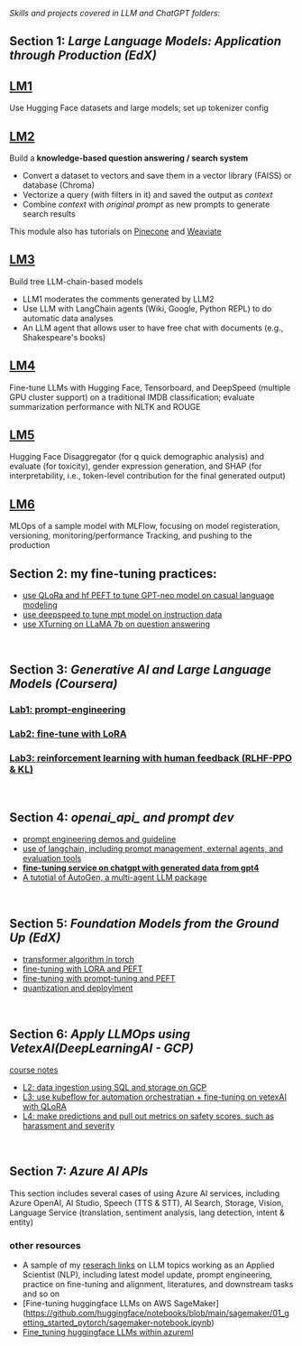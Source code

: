 *Skills and projects covered in LLM and ChatGPT folders*:
<br>

## Section 1: *Large Language Models: Application through Production (EdX)*

## [LM1](https://github.com/daywatch/LLM_and_ChatGPT/blob/main/LLMs_course_and_practice/LLM%2001%20-%20LLMs%20with%20Hugging%20Face.ipynb)
Use Hugging Face datasets and large models; set up tokenizer config

## [LM2](https://github.com/daywatch/LLM_and_ChatGPT/blob/main/LLMs_course_and_practice/LLM%2002%20-%20Embeddings%2C%20Vector%20Databases%2C%20and%20Search.ipynb)
Build a **knowledge-based question answering / search system** 

 - Convert a dataset to vectors and save them in a vector library (FAISS) or database (Chroma)
 - Vectorize a query (with filters in it) and saved the output as *context*
 - Combine *context* with *original prompt* as new prompts to generate search results
 
 This module also has tutorials on [Pinecone](https://github.com/daywatch/LLM_and_ChatGPT/blob/main/LLMs_course_and_practice/LLM%2002a%20-%20Pinecone%20%5BOPTIONAL%5D.ipynb) and [Weaviate](https://github.com/daywatch/LLM_and_ChatGPT/blob/main/LLMs_course_and_practice/LLM%2002b%20-%20Weaviate%20%5BOPTIONAL%5D.ipynb)
 
## [LM3](https://github.com/daywatch/LLM_and_ChatGPT/blob/main/LLMs_course_and_practice/LLM%2003%20-%20Building%20LLM%20Chains.ipynb)
Build tree LLM-chain-based models
 - LLM1 moderates the comments generated by LLM2
 - Use LLM with LangChain agents (Wiki, Google, Python REPL) to do automatic data analyses
 - An LLM agent that allows user to have free chat with documents (e.g., Shakespeare's books)

## [LM4](https://github.com/daywatch/LLM_and_ChatGPT/blob/main/LLMs_course_and_practice/LLM%2004a%20-%20Fine-tuning%20LLMs.ipynb)
Fine-tune LLMs with Hugging Face, Tensorboard, and DeepSpeed (multiple GPU cluster support) on a traditional IMDB classification; evaluate summarization performance with NLTK and ROUGE

## [LM5](https://github.com/daywatch/LLM_and_ChatGPT/blob/main/LLMs_course_and_practice/LLM%2005%20-%20LLMs%20and%20Society.ipynb)
Hugging Face Disaggregator (for q quick demographic analysis) and evaluate (for toxicity), gender expression generation, and SHAP (for interpretability, i.e., token-level contribution for the final generated output)

## [LM6](https://github.com/daywatch/LLM_and_ChatGPT/blob/main/LLMs_course_and_practice/LLM%2006%20-%20LLMOps.ipynb)
MLOps of a sample model with MLFlow, focusing on model registeration, versioning, monitoring/performance Tracking, and pushing to the production
<br>

## Section 2: my fine-tuning practices:
- [use QLoRa and hf PEFT to tune GPT-neo model on casual language modeling](https://github.com/daywatch/LLM_and_ChatGPT/blob/main/LLMs_course_and_practice/Fine_tuning_GPT_neo_with_QLoRa_and_PEFT.ipynb)
- [use deepspeed to tune mpt model on instruction data](https://github.com/daywatch/LLM_and_ChatGPT/blob/main/LLMs_course_and_practice/Fine_tuning_instruction_LLM_with_deepspeed.ipynb)
- [use XTurning on LLaMA 7b on question answering](https://github.com/daywatch/LLM_and_ChatGPT/blob/main/LLMs_course_and_practice/fine_tuning_LLaMA7b_lora_int8.ipynb)
<br>

## Section 3: *Generative AI and Large Language Models (Coursera)*
### [Lab1: prompt-engineering](https://github.com/daywatch/LLM_and_ChatGPT/blob/main/LLMs_course_and_practice/Lab_1_summarize_dialogue.ipynb)
### [Lab2: fine-tune with LoRA](https://github.com/daywatch/LLM_and_ChatGPT/blob/main/LLMs_course_and_practice/Lab_2_fine_tune_generative_ai_model.ipynb)
### [Lab3: reinforcement learning with human feedback (**RLHF-PPO & KL**)](https://github.com/daywatch/LLM_and_ChatGPT/blob/main/LLMs_course_and_practice/Lab_3_fine_tune_model_to_detoxify_summaries.ipynb)
<br>

## Section 4: *openai_api_ and prompt dev*
- [prompt engineering demos and guideline](https://github.com/daywatch/LLM_and_ChatGPT/blob/main/openai_api/chatgpt_prompt_engineering_guideline.ipynb)
- [use of langchain, including prompt management, external agents, and evaluation tools](https://github.com/daywatch/LLM_and_ChatGPT/blob/main/openai_api/langchain_chatgpt.ipynb)
- [**fine-tuning service on chatgpt with generated data from gpt4**](https://github.com/daywatch/LLM_and_ChatGPT/blob/main/openai_api/fine-tuning%20chatgpt%20with%20gpt4%20generated%20data.ipynb)
- [A tutotial of AutoGen, a multi-agent LLM package](https://github.com/daywatch/LLM_and_ChatGPT/tree/main/openai_api/autogen)
<br>

## Section 5: *Foundation Models from the Ground Up (EdX)*
- [transformer algorithm in torch](https://github.com/daywatch/LLM_and_ChatGPT/blob/main/LLMs_course_and_practice/LLM2%2001L%20-%20Transformer%20Architecture%20Lab.ipynb)
- [fine-tuning with LORA and PEFT](https://github.com/daywatch/LLM_and_ChatGPT/blob/main/LLMs_course_and_practice/LLM2%2002L%20-%20LoRA%20with%20PEFT.ipynb)
- [fine-tuning with prompt-tuning and PEFT](https://github.com/daywatch/LLM_and_ChatGPT/blob/main/LLMs_course_and_practice/LLM2%2002%20-%20Prompt%20Tuning%20with%20PEFT.ipynb)
- [quantization and deploylment](https://github.com/daywatch/LLM_and_ChatGPT/blob/main/LLMs_course_and_practice/LLM2%2003%20-%20Deployment%20of%20LLMs.ipynb)
<br>

## Section 6: *Apply LLMOps using VetexAI(DeepLearningAI - GCP)*
[course notes](https://docs.google.com/document/d/1XGCWNAYrCKaxr6WF5YshBOhWf5r272hZjJtZ_soNGug/edit?usp=sharing)
- [L2: data ingestion using SQL and storage on GCP](https://github.com/daywatch/LLM_and_ChatGPT/blob/main/vertexAI_LLMOps/vertexAI_L2_dataipynb)
- [L3: use kubeflow for automation orchestratian + fine-tuning on vetexAI with QLoRA](https://github.com/daywatch/LLM_and_ChatGPT/blob/main/vertexAI_LLMOps/vertexAI_L3_automation.ipynb)
- [L4: make predictions and pull out metrics on safety scores, such as harassment and severity](https://github.com/daywatch/LLM_and_ChatGPT/blob/main/vertexAI_LLMOps/vertexAI_L4_predictions_prompts_safety.ipynb)
<br>

## Section 7: *Azure AI APIs*
This section includes several cases of using Azure AI services, including Azure OpenAI, AI Studio, Speech (TTS & STT), AI Search, Storage, Vision, Language Service (translation, sentiment analysis, lang detection, intent & entity)

### other resources
- A sample of my [reserach links](https://docs.google.com/document/d/1v62l0hC4MBPpnCHBsVGJ8Tr3KzCCpMx23fIqmA8hTak/edit?usp=sharing) on LLM topics working as an Applied Scientist (NLP), including latest model update, prompt engineering, practice on fine-tuning and alignment, literatures, and downstream tasks and so on
- [Fine-tuning huggingface LLMs on AWS SageMaker] (https://github.com/huggingface/notebooks/blob/main/sagemaker/01_getting_started_pytorch/sagemaker-notebook.ipynb)
- [Fine_tuning huggingface LLMs within azureml](https://balabala76.medium.com/azure-machine-learning-fine-tuning-large-language-models-q-a-and-summarization-comparing-various-2cb8b9a1681)
<br>
	
